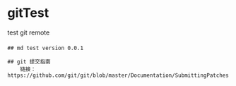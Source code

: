 # gitTest
test git remote

####
	## md test version 0.0.1

	## git 提交指南
	 	链接： https://github.com/git/git/blob/master/Documentation/SubmittingPatches
	
